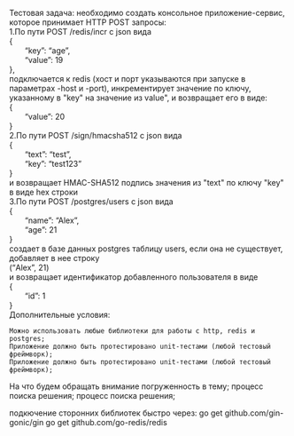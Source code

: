 Тестовая задача: необходимо создать консольное приложение-сервис, которое принимает HTTP POST запросы:  
1.По пути POST /redis/incr с json вида  
{  
&ensp;&ensp;&ensp;&ensp;“key”: “age”,  
&ensp;&ensp;&ensp;&ensp;“value”: 19  
},  
подключается к redis (хост и порт указываются при запуске в параметрах -host и -port), инкрементирует значение по ключу, указанному в "key" на значение из value", и возвращает его в виде:  
{  
&ensp;&ensp;&ensp;&ensp;“value”: 20  
}  
2.По пути POST /sign/hmacsha512 с json вида  
{  
&ensp;&ensp;&ensp;&ensp;“text”: “test”,  
&ensp;&ensp;&ensp;&ensp;“key”: “test123”  
}  
и возвращает HMAC-SHA512 подпись значения из "text" по ключу "key" в виде hex строки  
3.По пути POST /postgres/users с json вида  
{  
&ensp;&ensp;&ensp;&ensp;“name”: “Alex”,  
&ensp;&ensp;&ensp;&ensp;“age”: 21  
}  
создает в базе данных postgres таблицу users, если она не существует, добавляет в нее строку  
(“Alex”, 21)  
и возвращает идентификатор добавленного пользователя в виде  
{  
&ensp;&ensp;&ensp;&ensp;“id”: 1  
}  
Дополнительные условия:

    Можно использовать любые библиотеки для работы с http, redis и postgres;
    Приложение должно быть протестировано unit-тестами (любой тестовый фреймворк);
    Приложение должно быть протестировано unit-тестами (любой тестовый фреймворк);

На что будем обращать внимание погруженность в тему; процесс поиска решения; процесс поиска решения;

подкючение сторонних библиотек быстро через:
go get github.com/gin-gonic/gin
go get github.com/go-redis/redis
